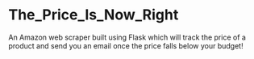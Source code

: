 # The_Price_Is_Now_Right
An Amazon web scraper built using Flask which will track the price of a product and send you an email once the price falls below your budget!
